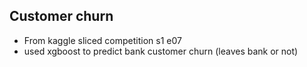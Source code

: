## Customer churn

* From kaggle sliced competition s1 e07
* used xgboost to predict bank customer churn (leaves bank or not)
